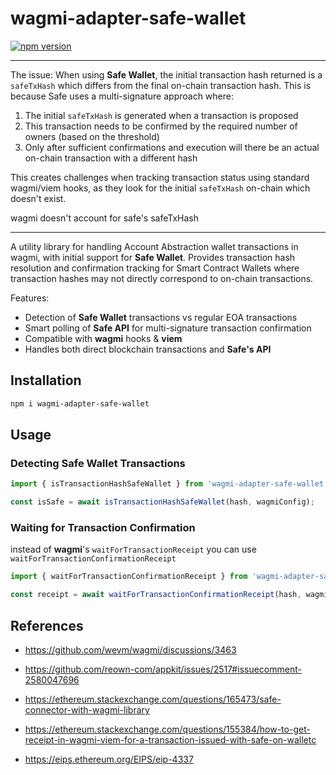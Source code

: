 # wagmi-adapter-safe-wallet

[![npm version](https://img.shields.io/npm/v/wagmi-adapter-safe-wallet.svg)](https://www.npmjs.com/package/wagmi-adapter-safe-wallet)

---

The issue: When using **Safe Wallet**, the initial transaction hash returned is a `safeTxHash` which differs from the final on-chain transaction hash. This is because Safe uses a multi-signature approach where:

1. The initial `safeTxHash` is generated when a transaction is proposed
2. This transaction needs to be confirmed by the required number of owners (based on the threshold)
3. Only after sufficient confirmations and execution will there be an actual on-chain transaction with a different hash

This creates challenges when tracking transaction status using standard wagmi/viem hooks, as they look for the initial `safeTxHash` on-chain which doesn't exist.

wagmi doesn't account for safe's safeTxHash

---
A utility library for handling Account Abstraction wallet transactions in wagmi, with initial support for **Safe Wallet**. Provides transaction hash resolution and confirmation tracking for Smart Contract Wallets where transaction hashes may not directly correspond to on-chain transactions.

Features:
- Detection of **Safe Wallet** transactions vs regular EOA transactions
- Smart polling of **Safe API** for multi-signature transaction confirmation
- Compatible with **wagmi** hooks & **viem**
- Handles both direct blockchain transactions and **Safe's API**

## Installation

```bash
npm i wagmi-adapter-safe-wallet
```

## Usage

### Detecting Safe Wallet Transactions

```ts
import { isTransactionHashSafeWallet } from 'wagmi-adapter-safe-wallet';

const isSafe = await isTransactionHashSafeWallet(hash, wagmiConfig);
```

### Waiting for Transaction Confirmation

instead of **wagmi**'s `waitForTransactionReceipt` you can use `waitForTransactionConfirmationReceipt`

```ts
import { waitForTransactionConfirmationReceipt } from 'wagmi-adapter-safe-wallet';

const receipt = await waitForTransactionConfirmationReceipt(hash, wagmiConfig);
```


## References
- https://github.com/wevm/wagmi/discussions/3463


- https://github.com/reown-com/appkit/issues/2517#issuecomment-2580047696

- https://ethereum.stackexchange.com/questions/165473/safe-connector-with-wagmi-library

- https://ethereum.stackexchange.com/questions/155384/how-to-get-receipt-in-wagmi-viem-for-a-transaction-issued-with-safe-on-walletc

- https://eips.ethereum.org/EIPS/eip-4337